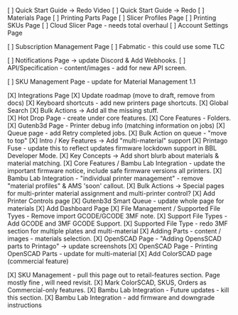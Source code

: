 
[ ] Quick Start Guide -> Redo Video 
[ ] Quick Start Guide -> Redo
[ ] Materials Page
[ ] Printing Parts Page
[ ] Slicer Profiles Page
[ ] Printing SKUs Page
[ ] Cloud Slicer Page - needs total overhaul
[ ] Account Settings Page

[ ] Subscription Management Page
[ ] Fabmatic - this could use some TLC

[ ] Notifications Page -> update Discord & Add Webhooks.
[ ] API/Specification - content/images - add for new API screen.


[ ] SKU Management Page - update for Material Management 1.1

[X] Integrations Page
[X] Update roadmap (move to draft, remove from docs)
[X] Keyboard shortcuts - add new printers page shortcuts.
[X] Global Search
[X] Bulk Actions -> Add all the missing stuff.  
[X] Hot Drop Page - create under core features.
[X] Core Features - Folders.
[X] Gutenb3d Page - Printer debug info (matching information on jobs)
[X] Queue page - add Retry completed jobs.
[X] Bulk Action on queue - "move to top"
[X] Intro / Key Features -> Add "multi-material" support 
[X] Printago Fuse - update this to reflect updates firmware lockdown support in BBL Developer Mode.
[X] Key Concepts -> Add short blurb about materials & material matching.
[X] Core Features / Bambu Lab Integration - update the important firmware notice, include safe firmware versions all printers.
[X] Bambu Lab Integration - "individual printer management" - remove "material profiles" & AMS 'soon' callout.
[X] Bulk Actions -> Special pages for multi-printer material assignment	and multi-printer control?
[X] Add Printer Controls page
[X] Gutenb3d Smart Queue - update whole page for materials 
[X] Add Dashboard Page
[X] File Management / Supported File Tyyes - Remove import GCODE/GCODE 3MF note.
[X] Support File Types - Add GCODE and 3MF GCODE Support.
[X] Supported File Type - redo 3MF section for multiple plates and multi-material
[X] Adding Parts - content / images - materials selection.
[X] OpenSCAD Page - "Adding OpensSCAD parts to Printago" -> update screenshots
[X] OpenSCAD Page - Printing OpenSCAD Parts - update for multi-material
[X] Add ColorSCAD page (commercial feature)

[X] SKU Management - pull this page out to retail-features section.  Page mostly fine , will need revisit.
[X] Mark ColorSCAD, SKUS, Orders as Commercial-only features.
[X] Bambu Lab Integration -  Future updates - kill this section.
[X] Bambu Lab Integration - add firmware and downgrade instructions